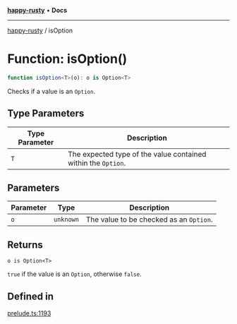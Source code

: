[**happy-rusty**](../README.md) • **Docs**

***

[happy-rusty](../README.md) / isOption

# Function: isOption()

```ts
function isOption<T>(o): o is Option<T>
```

Checks if a value is an `Option`.

## Type Parameters

| Type Parameter | Description |
| ------ | ------ |
| `T` | The expected type of the value contained within the `Option`. |

## Parameters

| Parameter | Type | Description |
| ------ | ------ | ------ |
| `o` | `unknown` | The value to be checked as an `Option`. |

## Returns

`o is Option<T>`

`true` if the value is an `Option`, otherwise `false`.

## Defined in

[prelude.ts:1193](https://github.com/JiangJie/happy-rusty/blob/28ebaeb1ee8fded97e00cb58a36e776fbc44e585/src/enum/prelude.ts#L1193)
